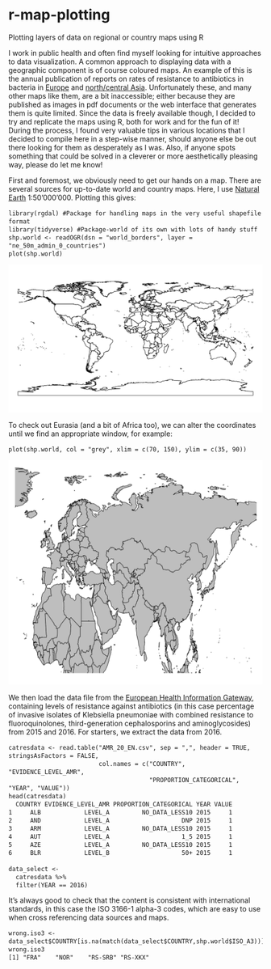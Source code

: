# r-map-plotting
Plotting layers of data on regional or country maps using R

I work in public health and often find myself looking for intuitive approaches to data visualization. A common approach to displaying data with a geographic component is of course coloured maps. An example of this is the annual publication of reports on rates of resistance to antibiotics in bacteria in [Europe](https://ecdc.europa.eu/en/about-us/partnerships-and-networks/disease-and-laboratory-networks/ears-net) and [north/central Asia](http://www.euro.who.int/en/health-topics/disease-prevention/antimicrobial-resistance/about-amr/central-asian-and-eastern-european-surveillance-of-antimicrobial-resistance-caesar). Unfortunately these, and many other maps like them, are a bit inaccessible; either because they are published as images in pdf documents or the web interface that generates them is quite limited. Since the data is freely available though, I decided to try and replicate the maps using R, both for work and for the fun of it! During the process, I found very valuable tips in various locations that I decided to compile here in a step-wise manner, should anyone else be out there looking for them as desperately as I was. Also, if anyone spots something that could be solved in a cleverer or more aesthetically pleasing way, please do let me know!

First and foremost, we obviously need to get our hands on a map. There are several sources for up-to-date world and country maps. Here, I use [Natural Earth](https://www.naturalearthdata.com/) 1:50’000’000. Plotting this gives:

```
library(rgdal) #Package for handling maps in the very useful shapefile format
library(tidyverse) #Package-world of its own with lots of handy stuff
shp.world <- readOGR(dsn = "world_borders", layer = "ne_50m_admin_0_countries")
plot(shp.world)
```

![plot 1](https://github.com/jonas-raposinha/r-map-plotting/blob/master/images/01.png)

To check out Eurasia (and a bit of Africa too), we can alter the coordinates until we find an appropriate window, for example:

```
plot(shp.world, col = "grey", xlim = c(70, 150), ylim = c(35, 90))
```

![plot 2](https://github.com/jonas-raposinha/r-map-plotting/blob/master/images/02.png)
 
We then load the data file from the [European Health Information Gateway](https://gateway.euro.who.int/en/datasets/), containing levels of resistance against antibiotics (in this case percentage of invasive isolates of Klebsiella pneumoniae with combined resistance to fluoroquinolones, third-generation cephalosporins and aminoglycosides) from 2015 and 2016. For starters, we extract the data from 2016.

```
catresdata <- read.table("AMR_20_EN.csv", sep = ",", header = TRUE, stringsAsFactors = FALSE,
                         col.names = c("COUNTRY", "EVIDENCE_LEVEL_AMR",
                                       "PROPORTION_CATEGORICAL", "YEAR", "VALUE"))
head(catresdata)
  COUNTRY EVIDENCE_LEVEL_AMR PROPORTION_CATEGORICAL YEAR VALUE
1     ALB            LEVEL_A         NO_DATA_LESS10 2015     1
2     AND            LEVEL_A                    DNP 2015     1
3     ARM            LEVEL_A         NO_DATA_LESS10 2015     1
4     AUT            LEVEL_A                    1_5 2015     1
5     AZE            LEVEL_A         NO_DATA_LESS10 2015     1
6     BLR            LEVEL_B                    50+ 2015     1

data_select <-
  catresdata %>% 
  filter(YEAR == 2016)
```

It’s always good to check that the content is consistent with international standards, in this case the ISO 3166-1 alpha-3 codes, which are easy to use when cross referencing data sources and maps. 

```
wrong.iso3 <- data_select$COUNTRY[is.na(match(data_select$COUNTRY,shp.world$ISO_A3))]
wrong.iso3
[1] "FRA"    "NOR"    "RS-SRB" "RS-XKX"
```

